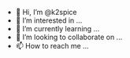 - 👋 Hi, I’m @k2spice
- 👀 I’m interested in ...
- 🌱 I’m currently learning ...
- 💞️ I’m looking to collaborate on ...
- 📫 How to reach me ...

<!---
k2spice/k2spice is a ✨ special ✨ repository because its `README.md` (this file) appears on your GitHub profile.
You can click the Preview link to take a look at your changes.
--->
